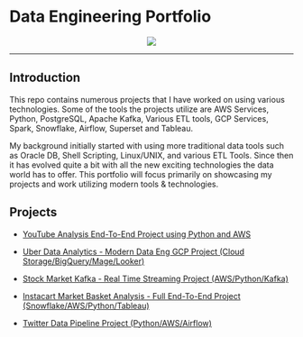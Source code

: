 
# Data Engineering Portfolio

<p align="center">
    <img src="https://github.com/claydoers/Portfolio/assets/109707159/a352dacb-c89c-4c48-ac92-b7ef5543c985"></center>
</p>

--------------------------------------------------------------
## Introduction

This repo contains numerous projects that I have worked on using various technologies. Some of the tools the projects utilize are AWS Services, Python, PostgreSQL, Apache Kafka, Various ETL tools, GCP Services, Spark, Snowflake, Airflow, Superset and Tableau. 

My background initially started with using more traditional data tools such as Oracle DB, Shell Scripting, Linux/UNIX, and various ETL Tools. Since then it has evolved quite a bit with all the new exciting technologies the data world has to offer. This portfolio will focus primarily on showcasing my projects and work utilizing modern tools & technologies. 

## Projects
<ul>
    <li><a href="https://github.com/claydoers/de-youtube-analysis-project#readme" target="_blank">YouTube Analysis End-To-End Project using Python and AWS</a></li>
</ul>

<ul>
    <li><a href="https://github.com/claydoers/uber-modern-data-analytics-project" target="_blank">Uber Data Analytics - Modern Data Eng GCP Project (Cloud Storage/BigQuery/Mage/Looker) </a></li>
</ul>

<ul>
    <li><a href="https://github.com/claydoers/stock-market-real-time-streaming-project" target="_blank">Stock Market Kafka - Real Time Streaming Project (AWS/Python/Kafka) </a></li>
</ul>

<ul>
    <li><a href="https://github.com/claydoers/Instacart-data-pipeline-analysis-project" target="_blank">Instacart Market Basket Analysis - Full End-To-End Project (Snowflake/AWS/Python/Tableau) </a></li>
</ul>

<ul>
    <li><a href="https://github.com/claydoers/de-twitter-analysis-project" target="_blank">Twitter Data Pipeline Project (Python/AWS/Airflow)</a></li>
</ul>

